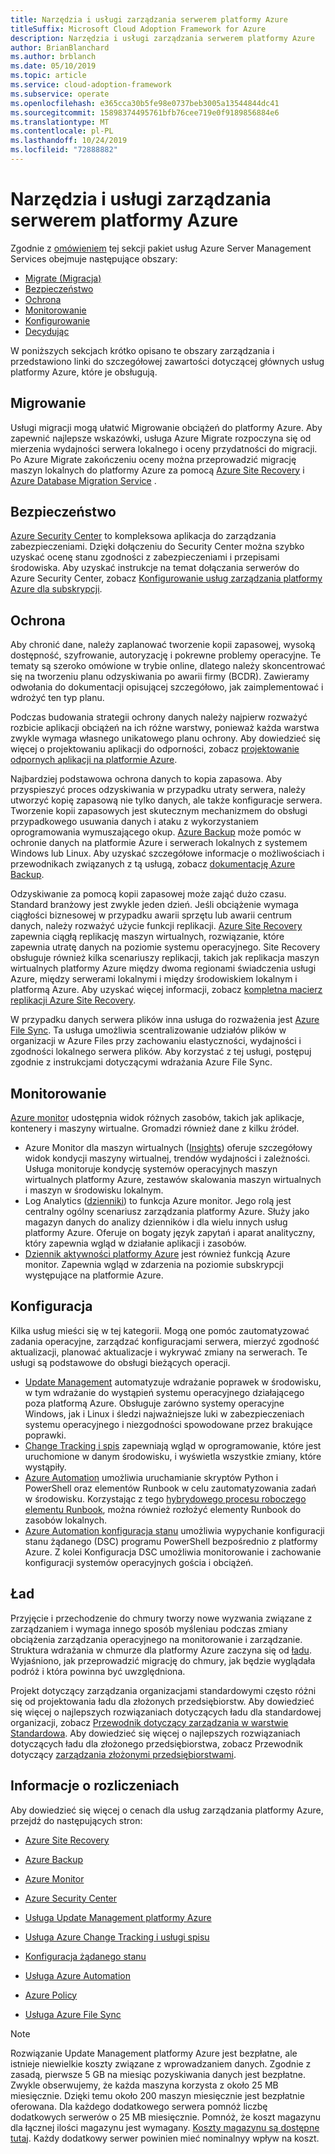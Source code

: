 ```yaml
---
title: Narzędzia i usługi zarządzania serwerem platformy Azure
titleSuffix: Microsoft Cloud Adoption Framework for Azure
description: Narzędzia i usługi zarządzania serwerem platformy Azure
author: BrianBlanchard
ms.author: brblanch
ms.date: 05/10/2019
ms.topic: article
ms.service: cloud-adoption-framework
ms.subservice: operate
ms.openlocfilehash: e365cca30b5fe98e0737beb3005a13544844dc41
ms.sourcegitcommit: 15898374495761bfb76cee719e0f9189856884e6
ms.translationtype: MT
ms.contentlocale: pl-PL
ms.lasthandoff: 10/24/2019
ms.locfileid: "72888882"
---
```

# <a name="azure-server-management-tools-and-services"></a>Narzędzia i usługi zarządzania serwerem platformy Azure

Zgodnie z [omówieniem](./index.md) tej sekcji pakiet usług Azure Server Management Services obejmuje następujące obszary:

- [Migrate (Migracja)](#migrate)
- [Bezpieczeństwo](#secure)
- [Ochrona](#protect)
- [Monitorowanie](#monitor)
- [Konfigurowanie](#configure)
- [Decydując](#govern)

W poniższych sekcjach krótko opisano te obszary zarządzania i przedstawiono linki do szczegółowej zawartości dotyczącej głównych usług platformy Azure, które je obsługują.

## <a name="migrate"></a>Migrowanie

Usługi migracji mogą ułatwić Migrowanie obciążeń do platformy Azure. Aby zapewnić najlepsze wskazówki, usługa Azure Migrate rozpoczyna się od mierzenia wydajności serwera lokalnego i oceny przydatności do migracji. Po Azure Migrate zakończeniu oceny można przeprowadzić migrację maszyn lokalnych do platformy Azure za pomocą [Azure Site Recovery](https://docs.microsoft.com/azure/site-recovery/site-recovery-overview) i [Azure Database Migration Service](https://docs.microsoft.com/azure/dms/dms-overview) .

## <a name="secure"></a>Bezpieczeństwo

[Azure Security Center](https://docs.microsoft.com/azure/security-center/security-center-intro) to kompleksowa aplikacja do zarządzania zabezpieczeniami. Dzięki dołączeniu do Security Center można szybko uzyskać ocenę stanu zgodności z zabezpieczeniami i przepisami środowiska. Aby uzyskać instrukcje na temat dołączania serwerów do Azure Security Center, zobacz [Konfigurowanie usług zarządzania platformy Azure dla subskrypcji](./onboard-at-scale.md#azure-security-center).

## <a name="protect"></a>Ochrona

Aby chronić dane, należy zaplanować tworzenie kopii zapasowej, wysoką dostępność, szyfrowanie, autoryzację i pokrewne problemy operacyjne. Te tematy są szeroko omówione w trybie online, dlatego należy skoncentrować się na tworzeniu planu odzyskiwania po awarii firmy (BCDR). Zawieramy odwołania do dokumentacji opisującej szczegółowo, jak zaimplementować i wdrożyć ten typ planu.

Podczas budowania strategii ochrony danych należy najpierw rozważyć rozbicie aplikacji obciążeń na ich różne warstwy, ponieważ każda warstwa zwykle wymaga własnego unikatowego planu ochrony. Aby dowiedzieć się więcej o projektowaniu aplikacji do odporności, zobacz [projektowanie odpornych aplikacji na platformie Azure](https://docs.microsoft.com/azure/architecture/resiliency).

Najbardziej podstawowa ochrona danych to kopia zapasowa. Aby przyspieszyć proces odzyskiwania w przypadku utraty serwera, należy utworzyć kopię zapasową nie tylko danych, ale także konfiguracje serwera. Tworzenie kopii zapasowych jest skutecznym mechanizmem do obsługi przypadkowego usuwania danych i ataku z wykorzystaniem oprogramowania wymuszającego okup. [Azure Backup](https://docs.microsoft.com/azure/backup) może pomóc w ochronie danych na platformie Azure i serwerach lokalnych z systemem Windows lub Linux. Aby uzyskać szczegółowe informacje o możliwościach i przewodnikach związanych z tą usługą, zobacz [dokumentację Azure Backup](https://docs.microsoft.com/azure/backup/backup-overview).

Odzyskiwanie za pomocą kopii zapasowej może zająć dużo czasu. Standard branżowy jest zwykle jeden dzień. Jeśli obciążenie wymaga ciągłości biznesowej w przypadku awarii sprzętu lub awarii centrum danych, należy rozważyć użycie funkcji replikacji. [Azure Site Recovery](https://docs.microsoft.com/azure/site-recovery/site-recovery-overview) zapewnia ciągłą replikację maszyn wirtualnych, rozwiązanie, które zapewnia utratę danych na poziomie systemu operacyjnego. Site Recovery obsługuje również kilka scenariuszy replikacji, takich jak replikacja maszyn wirtualnych platformy Azure między dwoma regionami świadczenia usługi Azure, między serwerami lokalnymi i między środowiskiem lokalnym i platformą Azure. Aby uzyskać więcej informacji, zobacz [kompletna macierz replikacji Azure Site Recovery](https://docs.microsoft.com/azure/site-recovery/site-recovery-overview#what-can-i-replicate).

W przypadku danych serwera plików inna usługa do rozważenia jest [Azure File Sync](https://docs.microsoft.com/azure/storage/files/storage-sync-files-planning). Ta usługa umożliwia scentralizowanie udziałów plików w organizacji w Azure Files przy zachowaniu elastyczności, wydajności i zgodności lokalnego serwera plików. Aby korzystać z tej usługi, postępuj zgodnie z instrukcjami dotyczącymi wdrażania Azure File Sync.

## <a name="monitor"></a>Monitorowanie

[Azure monitor](https://docs.microsoft.com/azure/azure-monitor/overview) udostępnia widok różnych zasobów, takich jak aplikacje, kontenery i maszyny wirtualne. Gromadzi również dane z kilku źródeł.

- Azure Monitor dla maszyn wirtualnych ([Insights](https://docs.microsoft.com/azure/azure-monitor/insights/vminsights-overview)) oferuje szczegółowy widok kondycji maszyny wirtualnej, trendów wydajności i zależności. Usługa monitoruje kondycję systemów operacyjnych maszyn wirtualnych platformy Azure, zestawów skalowania maszyn wirtualnych i maszyn w środowisku lokalnym.
- Log Analytics ([dzienniki](https://docs.microsoft.com/azure/azure-monitor/platform/data-collection#logs)) to funkcja Azure monitor. Jego rolą jest centralny ogólny scenariusz zarządzania platformy Azure. Służy jako magazyn danych do analizy dzienników i dla wielu innych usług platformy Azure. Oferuje on bogaty język zapytań i aparat analityczny, który zapewnia wgląd w działanie aplikacji i zasobów.
- [Dziennik aktywności platformy Azure](https://docs.microsoft.com/azure/azure-monitor/platform/activity-logs-overview) jest również funkcją Azure monitor. Zapewnia wgląd w zdarzenia na poziomie subskrypcji występujące na platformie Azure.

## <a name="configure"></a>Konfiguracja

Kilka usług mieści się w tej kategorii. Mogą one pomóc zautomatyzować zadania operacyjne, zarządzać konfiguracjami serwera, mierzyć zgodność aktualizacji, planować aktualizacje i wykrywać zmiany na serwerach. Te usługi są podstawowe do obsługi bieżących operacji.

- [Update Management](https://docs.microsoft.com/azure/automation/automation-update-management#view-update-assessments) automatyzuje wdrażanie poprawek w środowisku, w tym wdrażanie do wystąpień systemu operacyjnego działającego poza platformą Azure. Obsługuje zarówno systemy operacyjne Windows, jak i Linux i śledzi najważniejsze luki w zabezpieczeniach systemu operacyjnego i niezgodności spowodowane przez brakujące poprawki.
- [Change Tracking i spis](https://docs.microsoft.com/azure/automation/change-tracking) zapewniają wgląd w oprogramowanie, które jest uruchomione w danym środowisku, i wyświetla wszystkie zmiany, które wystąpiły.
- [Azure Automation](https://docs.microsoft.com/azure/automation/automation-intro) umożliwia uruchamianie skryptów Python i PowerShell oraz elementów Runbook w celu zautomatyzowania zadań w środowisku. Korzystając z tego [hybrydowego procesu roboczego elementu Runbook](https://docs.microsoft.com/azure/automation/automation-hybrid-runbook-worker), można również rozłożyć elementy Runbook do zasobów lokalnych.
- [Azure Automation konfiguracja stanu](https://docs.microsoft.com/azure/automation/automation-dsc-overview) umożliwia wypychanie konfiguracji stanu żądanego (DSC) programu PowerShell bezpośrednio z platformy Azure. Z kolei Konfiguracja DSC umożliwia monitorowanie i zachowanie konfiguracji systemów operacyjnych gościa i obciążeń.

## <a name="govern"></a>Ład

Przyjęcie i przechodzenie do chmury tworzy nowe wyzwania związane z zarządzaniem i wymaga innego sposób myśleniau podczas zmiany obciążenia zarządzania operacyjnego na monitorowanie i zarządzanie. Struktura wdrażania w chmurze dla platformy Azure zaczyna się od [ładu](../../govern/index.md). Wyjaśniono, jak przeprowadzić migrację do chmury, jak będzie wyglądała podróż i która powinna być uwzględniona.

Projekt dotyczący zarządzania organizacjami standardowymi często różni się od projektowania ładu dla złożonych przedsiębiorstw. Aby dowiedzieć się więcej o najlepszych rozwiązaniach dotyczących ładu dla standardowej organizacji, zobacz [Przewodnik dotyczący zarządzania w warstwie Standardowa](../../govern/guides/standard/index.md). Aby dowiedzieć się więcej o najlepszych rozwiązaniach dotyczących ładu dla złożonego przedsiębiorstwa, zobacz Przewodnik dotyczący [zarządzania złożonymi przedsiębiorstwami](../../govern/guides/complex/index.md).

## <a name="billing-information"></a>Informacje o rozliczeniach

Aby dowiedzieć się więcej o cenach dla usług zarządzania platformy Azure, przejdź do następujących stron:

- [Azure Site Recovery](https://azure.microsoft.com/pricing/details/site-recovery)

- [Azure Backup](https://azure.microsoft.com/pricing/details/backup)

- [Azure Monitor](https://azure.microsoft.com/pricing/details/monitor)

- [Azure Security Center](https://azure.microsoft.com/pricing/details/security-center)

- [Usługa Update Management platformy Azure](https://azure.microsoft.com/pricing/details/automation)

- [Usługa Azure Change Tracking i usługi spisu](https://azure.microsoft.com/pricing/details/automation)

- [Konfiguracja żądanego stanu](https://azure.microsoft.com/pricing/details/automation)

- [Usługa Azure Automation](https://azure.microsoft.com/pricing/details/automation)

- [Azure Policy](https://azure.microsoft.com/pricing/details/azure-policy)

- [Usługa Azure File Sync](https://azure.microsoft.com/pricing/details/storage/blobs)

> [!NOTE]
> Rozwiązanie Update Management platformy Azure jest bezpłatne, ale istnieje niewielkie koszty związane z wprowadzaniem danych. Zgodnie z zasadą, pierwsze 5 GB na miesiąc pozyskiwania danych jest bezpłatne. Zwykle obserwujemy, że każda maszyna korzysta z około 25 MB miesięcznie. Dzięki temu około 200 maszyn miesięcznie jest bezpłatnie oferowana. Dla każdego dodatkowego serwera pomnóż liczbę dodatkowych serwerów o 25 MB miesięcznie. Pomnóż, że koszt magazynu dla łącznej ilości magazynu jest wymagany. [Koszty magazynu są dostępne tutaj](https://azure.microsoft.com/pricing/details/storage). Każdy dodatkowy serwer powinien mieć nominalnyy wpływ na koszt.
